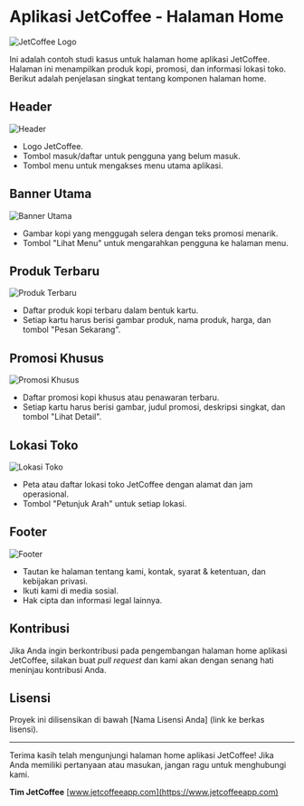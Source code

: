 # Aplikasi JetCoffee - Halaman Home

![JetCoffee Logo](link_ke_logo.jpg)

Ini adalah contoh studi kasus untuk halaman home aplikasi JetCoffee. Halaman ini menampilkan produk kopi, promosi, dan informasi lokasi toko. Berikut adalah penjelasan singkat tentang komponen halaman home.

## Header

![Header](link_gambar_header.jpg)

- Logo JetCoffee.
- Tombol masuk/daftar untuk pengguna yang belum masuk.
- Tombol menu untuk mengakses menu utama aplikasi.

## Banner Utama

![Banner Utama](link_gambar_banner.jpg)

- Gambar kopi yang menggugah selera dengan teks promosi menarik.
- Tombol "Lihat Menu" untuk mengarahkan pengguna ke halaman menu.

## Produk Terbaru

![Produk Terbaru](link_gambar_produk_terbaru.jpg)

- Daftar produk kopi terbaru dalam bentuk kartu.
- Setiap kartu harus berisi gambar produk, nama produk, harga, dan tombol "Pesan Sekarang".

## Promosi Khusus

![Promosi Khusus](link_gambar_promosi.jpg)

- Daftar promosi kopi khusus atau penawaran terbaru.
- Setiap kartu harus berisi gambar, judul promosi, deskripsi singkat, dan tombol "Lihat Detail".

## Lokasi Toko

![Lokasi Toko](link_gambar_lokasi_toko.jpg)

- Peta atau daftar lokasi toko JetCoffee dengan alamat dan jam operasional.
- Tombol "Petunjuk Arah" untuk setiap lokasi.

## Footer

![Footer](link_gambar_footer.jpg)

- Tautan ke halaman tentang kami, kontak, syarat & ketentuan, dan kebijakan privasi.
- Ikuti kami di media sosial.
- Hak cipta dan informasi legal lainnya.

## Kontribusi

Jika Anda ingin berkontribusi pada pengembangan halaman home aplikasi JetCoffee, silakan buat _pull request_ dan kami akan dengan senang hati meninjau kontribusi Anda.

## Lisensi

Proyek ini dilisensikan di bawah [Nama Lisensi Anda] (link ke berkas lisensi).

---

Terima kasih telah mengunjungi halaman home aplikasi JetCoffee! Jika Anda memiliki pertanyaan atau masukan, jangan ragu untuk menghubungi kami.

**Tim JetCoffee**
[www.jetcoffeeapp.com](https://www.jetcoffeeapp.com)
